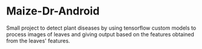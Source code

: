 # Maize-Dr-Android
Small project to detect plant diseases by using tensorflow custom models to process images of leaves and giving output based on the features 
obtained from the leaves' features.

